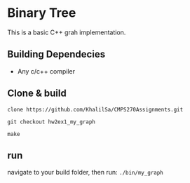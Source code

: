 # Binary Tree

This is a basic C++ grah  implementation.

## Building Dependecies

- Any c/c++ compiler
## Clone & build

``clone https://github.com/KhalilSa/CMPS270Assignments.git``

``git checkout hw2ex1_my_graph``

``make``

## run
navigate to your build folder, then run:
``./bin/my_graph``
